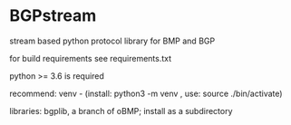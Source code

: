 # BGPstream
stream based python protocol library for BMP and BGP

for build requirements see requirements.txt

python >= 3.6 is required

recommend: venv - (install: python3 -m venv <pwd>, use: source ./bin/activate)

libraries: bgplib, a branch of oBMP; install as a subdirectory
